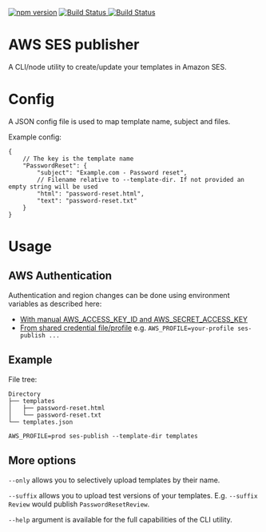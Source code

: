 [![npm version](https://img.shields.io/npm/v/aws-ses-publisher.svg?logo=npm&style=for-the-badge)](https://www.npmjs.com/package/aws-ses-publisher)
[![Build Status](https://img.shields.io/github/workflow/status/MatthiasKunnen/aws-ses-publisher/Main?label=Build&logo=github&style=for-the-badge)
](https://github.com/MatthiasKunnen/aws-ses-publisher/actions)
[![Build Status](https://img.shields.io/npm/l/aws-ses-publisher?&style=for-the-badge&color=green)
](https://github.com/MatthiasKunnen/aws-ses-publisher/blob/master/LICENSE)

# AWS SES publisher
A CLI/node utility to create/update your templates in Amazon SES.

# Config
A JSON config file is used to map template name, subject and files.

Example config:
```json5
{
    // The key is the template name
    "PasswordReset": { 
        "subject": "Example.com - Password reset",
        // Filename relative to --template-dir. If not provided an empty string will be used
        "html": "password-reset.html",
        "text": "password-reset.txt"
    }
}
```

# Usage

## AWS Authentication
Authentication and region changes can be done using environment variables as described here:
- [With manual AWS_ACCESS_KEY_ID and AWS_SECRET_ACCESS_KEY](https://docs.aws.amazon.com/sdk-for-javascript/v2/developer-guide/loading-node-credentials-environment.html)
- [From shared credential file/profile](https://docs.aws.amazon.com/sdk-for-javascript/v2/developer-guide/loading-node-credentials-shared.html)
  e.g. `AWS_PROFILE=your-profile ses-publish ...`

## Example
File tree:
```
Directory
├── templates
│   ├── password-reset.html
│   └── password-reset.txt
└── templates.json
```

`AWS_PROFILE=prod ses-publish --template-dir templates`

## More options
`--only` allows you to selectively upload templates by their name.

`--suffix` allows you to upload test versions of your templates. E.g. `--suffix Review` would
publish `PasswordResetReview`.

`--help` argument is available for the full capabilities of the CLI utility. 
